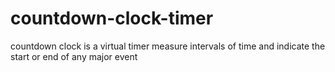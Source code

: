 # countdown-clock-timer
countdown clock is a virtual timer measure intervals of time and indicate the start or end of any major event
